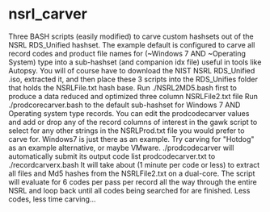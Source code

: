 # nsrl_carver
Three BASH scripts (easily modified) to carve custom hashsets out of the NSRL RDS_Unified hashset. The example default is configured to carve all record codes and product file names for (~Windows 7 AND ~Operating System) type into a sub-hashset (and companion idx file) useful in tools like Autopsy.
You will of course have to download the NIST NSRL RDS_Unified .iso, extracted it, and then place these 3 scripts into the RDS_Unifies folder that holds the NSRLFile.txt hash base.
Run ./NSRL2MD5.bash first to produce a data reduced and optimized three column NSRLFile2.txt file
Run ./prodcorecarver.bash to the default sub-hashset for Windows 7 AND Operating system type records. You can edit the prodcodecarver values and add or drop any of the record columns of interest in the gawk script to select for any other strings in the NSRLProd.txt file you would prefer to carve for. Windows7 is just there as an example. Try carving for "Hotdog" as an example alternative, or maybe VMware.
./prodcodecarver will automatically submit its output code list prodcodecarver.txt to ./recordcarverx.bash
It will take about (1 minute per code or less) to extract all files and Md5 hashes from the NSRLFile2.txt on a dual-core. The script will evaluate for 6 codes per pass per record all the way through the entire NSRL and loop back until all codes being searched for are finished. Less codes, less time carving...
